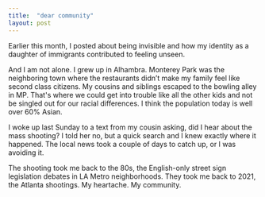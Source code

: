 ```yaml
---
title:  "dear community"
layout: post
---
```


Earlier this month, I posted about being invisible and how my identity as a daughter of immigrants contributed to feeling unseen. 

And I am not alone. I grew up in Alhambra.
Monterey Park was the neighboring town where the restaurants didn’t make my family feel like second class citizens. My cousins and siblings escaped to the bowling alley in MP. That's where we could get into trouble like all the other kids and not be singled out for our racial differences. I think the population today is well over 60% Asian.

I woke up last Sunday to a text from my cousin asking, did I hear about the mass shooting? I told her no, but a quick search and I knew exactly where it happened. The local news took a couple of days to catch up, or I was avoiding it. 

The shooting took me back to the 80s, the English-only street sign legislation debates in LA Metro neighborhoods. They took me back to 2021, the Atlanta shootings. My heartache. My community. 